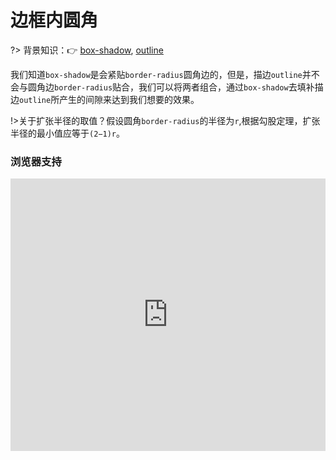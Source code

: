 # 边框内圆角

?> 背景知识：:point_right: [box-shadow](https://developer.mozilla.org/zh-CN/docs/Web/CSS/box-shadow), [outline](https://developer.mozilla.org/zh-CN/docs/Web/CSS/outline)

我们知道`box-shadow`是会紧贴`border-radius`圆角边的，但是，描边`outline`并不会与圆角边`border-radius`贴合，我们可以将两者组合，通过`box-shadow`去填补描边`outline`所产生的间隙来达到我们想要的效果。

!>关于扩张半径的取值？假设圆角`border-radius`的半径为`r`,根据勾股定理，扩张半径的最小值应等于`(2−1)r`。

<vuep template="#inner-rounding"></vuep>

<script v-pre type="text/x-template" id="inner-rounding">
<style>
  main{
    width: 100%;
    padding: 60px 80px 80px;
  }
  div{
    width: 209px; 
    margin: 29px auto;
    padding: 8px 16px;
    border-radius: 8px;
    background: #f4f0ea;
    outline: 6px solid #b4a078;
  }
  input{
    margin-left: calc(50% - 45px);
  }
  input:checked ~ div{
    box-shadow: 0 0 0 6px #b4a078;
  }
</style>
<template>
  <main>
    <input id="ck" type="checkbox" checked/>
    <label for="ck">box-shadow</label>
    <div>A paragraph of filler text. La la la de dah de dah de dah de la.</div>
  </main>
</template>
<script>  
</script>
</script>

### 浏览器支持

<iframe src="https://caniuse.bitsofco.de/embed/index.html?feat=css-boxshadow&amp;periods=future_1,current,past_1,past_2,past_3&amp;accessible-colours=false" frameborder="0" width="100%" height="436px"></iframe>
